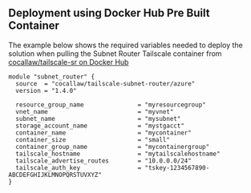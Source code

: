 ## Deployment using Docker Hub Pre Built Container

The example below shows the required variables needed to deploy the solution when pulling the Subnet Router Tailscale container from [cocallaw/tailscale-sr on Docker Hub][1]

```hcl
module "subnet_router" {
  source  = "cocallaw/tailscale-subnet-router/azure"
  version = "1.4.0"

  resource_group_name               = "myresourcegroup"
  vnet_name                         = "myvnet"
  subnet_name                       = "mysubnet"
  storage_account_name              = "mystgacct"
  container_name                    = "mycontainer"
  container_size                    = "small"
  container_group_name              = "mycontainergroup"
  tailscale_hostname                = "mytailscalehostname"
  tailscale_advertise_routes        = "10.0.0.0/24"
  tailscale_auth_key                = "tskey-1234567890-ABCDEFGHIJKLMNOPQRSTUVXYZ"
}
```

[1]: https://hub.docker.com/r/cocallaw/tailscale-sr